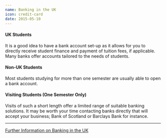 ```yaml
---
name: Banking in the UK
icon: credit-card
date: 2015-05-10
---
```


<div class="row">

<div class="col-md-6">
<h4>UK Students</h4>
It is a good idea to have a bank account set-up as it allows for you to directly receive student finance and payment of tuition fees, if applicable. Many banks offer accounts tailored to the needs of students.
</div>

<div class="col-md-6">
<h4>Non-UK Students</h4>
Most students studying for more than one semester are usually able to open a bank account.

<h4>Visiting Students (One Semester Only)</h4>

Visits of such a short length offer a limited range of suitable banking solutions. It may be worth your time contacting banks directly that will accept your business; Bank of Scotland or Barclays Bank for instance.

</div>

</div>

<hr>

<a type="button" class="btn btn-default" href="http://www.ed.ac.uk/students/new-students/money/banking">
Further Information on Banking in the UK</a>

